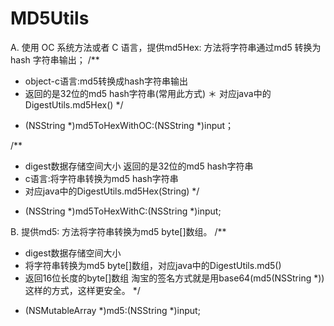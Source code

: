 # MD5Utils

A. 使用 OC 系统方法或者 C 语言，提供md5Hex: 方法将字符串通过md5 转换为hash 字符串输出；
/**
 * object-c语言:md5转换成hash字符串输出
 * 返回的是32位的md5 hash字符串(常用此方式)
 ＊ 对应java中的DigestUtils.md5Hex()
 */
+ (NSString *)md5ToHexWithOC:(NSString *)input；

/**
 * digest数据存储空间大小 返回的是32位的md5 hash字符串
 * c语言:将字符串转换为md5 hash字符串
 * 对应java中的DigestUtils.md5Hex(String)
 */
+ (NSString *)md5ToHexWithC:(NSString *)input;



B. 提供md5: 方法将字符串转换为md5 byte[]数组。
/**
 * digest数据存储空间大小
 * 将字符串转换为md5 byte[]数组，对应java中的DigestUtils.md5()
 * 返回16位长度的byte[]数组 淘宝的签名方式就是用base64(md5(NSString *))这样的方式，这样更安全。
 */
+ (NSMutableArray *)md5:(NSString *)input;

